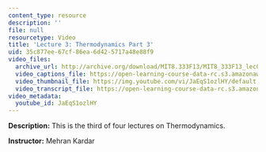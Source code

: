 ```yaml
---
content_type: resource
description: ''
file: null
resourcetype: Video
title: 'Lecture 3: Thermodynamics Part 3'
uid: 35c877ee-67cf-86ea-6d42-5717a48e88f9
video_files:
  archive_url: http://archive.org/download/MIT8.333F13/MIT8_333F13_lec03_300k.mp4
  video_captions_file: https://open-learning-course-data-rc.s3.amazonaws.com/8-333-statistical-mechanics-i-statistical-mechanics-of-particles-fall-2013/78b6b39df7105de0be91708a960c2374_JaEqS1ozlHY.vtt
  video_thumbnail_file: https://img.youtube.com/vi/JaEqS1ozlHY/default.jpg
  video_transcript_file: https://open-learning-course-data-rc.s3.amazonaws.com/8-333-statistical-mechanics-i-statistical-mechanics-of-particles-fall-2013/c3d07415ae30b0415845de789aec3410_JaEqS1ozlHY.pdf
video_metadata:
  youtube_id: JaEqS1ozlHY
---
```


**Description:** This is the third of four lectures on Thermodynamics.

**Instructor:** Mehran Kardar